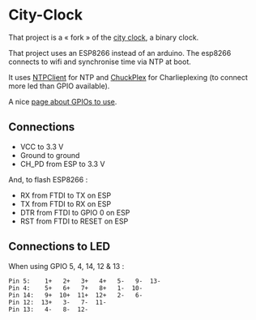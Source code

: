 # City-Clock

That project is a « fork » of the [city clock](https://www.instructables.com/id/The-Binary-Clock-the-City-Clock/), a binary clock.

That project uses an ESP8266 instead of an arduino.
The esp8266 connects to wifi and synchronise time via NTP at boot.

It uses [NTPClient](https://github.com/arduino-libraries/NTPClient) for NTP and
[ChuckPlex](https://github.com/marcuserronius/ChuckPlex) for Charlieplexing  (to connect more led than GPIO available).

A nice [page about GPIOs to use](https://randomnerdtutorials.com/esp8266-pinout-reference-gpios/).

## Connections

- VCC to 3.3 V
- Ground to ground
- CH_PD from ESP to 3.3 V

And, to flash ESP8266 : 

- RX from FTDI to TX on ESP
- TX from FTDI to RX on ESP
- DTR from FTDI to GPIO 0 on ESP
- RST from FTDI to RESET on ESP

## Connections to LED

When using GPIO 5, 4, 14, 12 & 13 :
```
Pin 5:    1+   2+   3+   4+   5-   9-  13-
Pin 4:    5+   6+   7+   8+   1-  10-
Pin 14:   9+  10+  11+  12+   2-   6-
Pin 12:  13+   3-   7-  11-
Pin 13:   4-   8-  12-
```